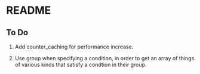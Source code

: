 # README

## To Do

1. Add counter_caching for performance increase.

2. Use group when specifying a condition, in order to get an array of things of various kinds that satisfy a condtion in their group.